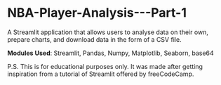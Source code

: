 # NBA-Player-Analysis---Part-1
A Streamlit application that allows users to analyse data on their own, prepare charts, and download data in the form of a CSV file.

**Modules Used**: Streamlit, Pandas, Numpy, Matplotlib, Seaborn, base64

P.S. This is for educational purposes only. It was made after getting inspiration from a tutorial of Streamlit offered by freeCodeCamp.
